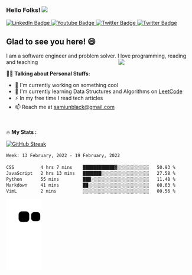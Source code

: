 ### Hello Folks! <img src="https://raw.githubusercontent.com/MartinHeinz/MartinHeinz/master/wave.gif" width="30px">
<div id="badges">
    <a href="#">
        <img src="https://img.shields.io/badge/LinkedIn-blue?style=for-the-badge&logo=linkedin&logoColor=white" alt="LinkedIn Badge"/>
    </a>
    <a href="#">
        <img src="https://img.shields.io/badge/YouTube-red?style=for-the-badge&logo=youtube&logoColor=white" alt="Youtube Badge"/>
    </a>
    <a href="#">
        <img src="https://img.shields.io/badge/Twitter-9cf?style=for-the-badge&logo=twitter" alt="Twitter Badge"/>
    </a>
    <a href="#">
        <img src="https://img.shields.io/badge/Facebook-informational?style=for-the-badge&logo=facebook&logoColor=white" alt="Twitter Badge"/>
    </a>
</div>


## Glad to see you here! 😄

I am a software engineer and problem solver. I love programming, reading and teaching
<img src="https://media.giphy.com/media/M9gbBd9nbDrOTu1Mqx/giphy.gif" width="200" align="right"/>

👨‍💻 **Talking about Personal Stuffs:**
- 🔭 I'm currently working on something cool
- 🚀 I'm currently learning Data Structures and Algorithms on [LeetCode](https://leetcode.com/samiunblack/)
- ⚡ In my free time I read tech articles
- 📫 Reach me at samiunblack@gmail.com

<br>



🔥 **My Stats :**

[![GitHub Streak](http://github-readme-streak-stats.herokuapp.com?user=samiunblack&theme=github-dark)](https://git.io/streak-stats) 
<!-- [![Top Langs](https://github-readme-stats.vercel.app/api/top-langs/?username=samiunblack&theme=gotham)](https://github.com/anuraghazra/github-readme-stats)
 -->
 
<!--START_SECTION:waka-->
```text
Week: 13 February, 2022 - 19 February, 2022

CSS          4 hrs 7 mins    ████████████▓░░░░░░░░░░░░   50.93 % 
JavaScript   2 hrs 13 mins   ███████░░░░░░░░░░░░░░░░░░   27.58 % 
Python       55 mins         ███░░░░░░░░░░░░░░░░░░░░░░   11.48 % 
Markdown     41 mins         ██░░░░░░░░░░░░░░░░░░░░░░░   08.63 % 
VimL         2 mins          ░░░░░░░░░░░░░░░░░░░░░░░░░   00.56 % 
```
<!--END_SECTION:waka-->


![Snake animation](https://github.com/rafaballerini/rafaballerini/blob/output/github-contribution-grid-snake.svg)
